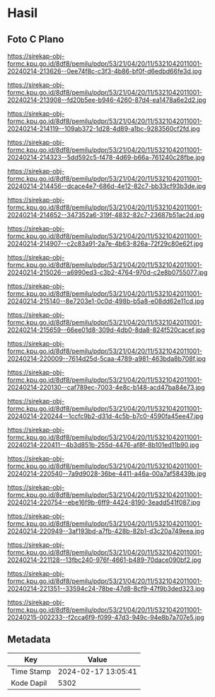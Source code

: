 # Hasil

## Foto C Plano

https://sirekap-obj-formc.kpu.go.id/8df8/pemilu/pdpr/53/21/04/20/11/5321042011001-20240214-213626--0ee74f8c-c3f3-4b86-bf0f-d6edbd66fe3d.jpg

https://sirekap-obj-formc.kpu.go.id/8df8/pemilu/pdpr/53/21/04/20/11/5321042011001-20240214-213908--fd20b5ee-b946-4260-87d4-ea1478a6e2d2.jpg

https://sirekap-obj-formc.kpu.go.id/8df8/pemilu/pdpr/53/21/04/20/11/5321042011001-20240214-214119--109ab372-1d28-4d89-a1bc-9283560cf2fd.jpg

https://sirekap-obj-formc.kpu.go.id/8df8/pemilu/pdpr/53/21/04/20/11/5321042011001-20240214-214323--5dd592c5-f478-4d69-b66a-761240c28fbe.jpg

https://sirekap-obj-formc.kpu.go.id/8df8/pemilu/pdpr/53/21/04/20/11/5321042011001-20240214-214456--dcace4e7-686d-4e12-82c7-bb33cf93b3de.jpg

https://sirekap-obj-formc.kpu.go.id/8df8/pemilu/pdpr/53/21/04/20/11/5321042011001-20240214-214652--347352a6-319f-4832-82c7-23687b51ac2d.jpg

https://sirekap-obj-formc.kpu.go.id/8df8/pemilu/pdpr/53/21/04/20/11/5321042011001-20240214-214907--c2c83a91-2a7e-4b63-826a-72f29c80e62f.jpg

https://sirekap-obj-formc.kpu.go.id/8df8/pemilu/pdpr/53/21/04/20/11/5321042011001-20240214-215026--a6990ed3-c3b2-4764-970d-c2e8b0755077.jpg

https://sirekap-obj-formc.kpu.go.id/8df8/pemilu/pdpr/53/21/04/20/11/5321042011001-20240214-215140--8e7203e1-0c0d-498b-b5a8-e08dd62e11cd.jpg

https://sirekap-obj-formc.kpu.go.id/8df8/pemilu/pdpr/53/21/04/20/11/5321042011001-20240214-215659--66ee01d8-309d-4db0-8da8-824f520cacef.jpg

https://sirekap-obj-formc.kpu.go.id/8df8/pemilu/pdpr/53/21/04/20/11/5321042011001-20240214-220009--7614d25d-5caa-4789-a981-463bda8b708f.jpg

https://sirekap-obj-formc.kpu.go.id/8df8/pemilu/pdpr/53/21/04/20/11/5321042011001-20240214-220130--caf789ec-7003-4e8c-b148-acd47ba84e73.jpg

https://sirekap-obj-formc.kpu.go.id/8df8/pemilu/pdpr/53/21/04/20/11/5321042011001-20240214-220244--1ccfc9b2-d31d-4c5b-b7c0-4590fa45ee47.jpg

https://sirekap-obj-formc.kpu.go.id/8df8/pemilu/pdpr/53/21/04/20/11/5321042011001-20240214-220411--4b3d851b-255d-4476-af8f-8b101ed11b90.jpg

https://sirekap-obj-formc.kpu.go.id/8df8/pemilu/pdpr/53/21/04/20/11/5321042011001-20240214-220540--7a9d9028-36be-4411-a46a-00a7af58439b.jpg

https://sirekap-obj-formc.kpu.go.id/8df8/pemilu/pdpr/53/21/04/20/11/5321042011001-20240214-220754--ebe16f9b-6ff9-4424-8190-3eadd541f087.jpg

https://sirekap-obj-formc.kpu.go.id/8df8/pemilu/pdpr/53/21/04/20/11/5321042011001-20240214-220949--3af193bd-a7fb-428b-82b1-d3c20a749eea.jpg

https://sirekap-obj-formc.kpu.go.id/8df8/pemilu/pdpr/53/21/04/20/11/5321042011001-20240214-221128--13fbc240-976f-4661-b489-70dace090bf2.jpg

https://sirekap-obj-formc.kpu.go.id/8df8/pemilu/pdpr/53/21/04/20/11/5321042011001-20240214-221351--33594c24-78be-47d8-8cf9-47f9b3ded323.jpg

https://sirekap-obj-formc.kpu.go.id/8df8/pemilu/pdpr/53/21/04/20/11/5321042011001-20240215-002233--f2cca6f9-f099-47d3-949c-94e8b7a707e5.jpg


## Metadata

| Key        | Value               |
| ---------- | ------------------- |
| Time Stamp | 2024-02-17 13:05:41 |
| Kode Dapil | 5302                |



